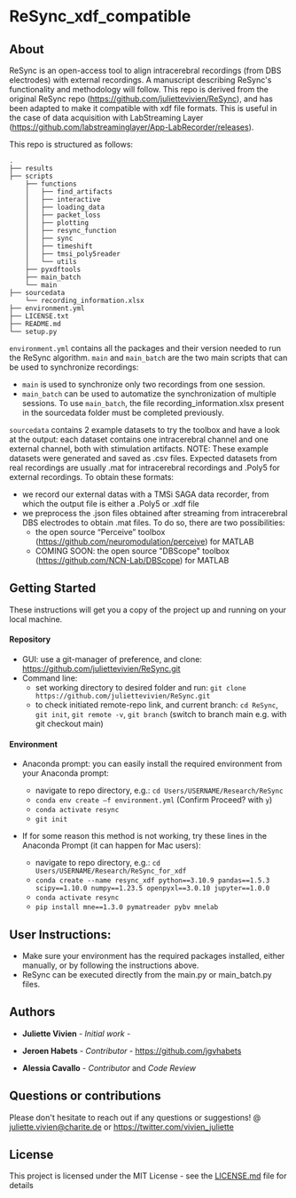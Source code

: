 # ReSync_xdf_compatible

## About
ReSync is an open-access tool to align intracerebral recordings (from DBS electrodes) with external recordings. A manuscript describing ReSync's functionality and methodology will follow. This repo is derived from the original ReSync repo (https://github.com/juliettevivien/ReSync), and has been adapted to make it compatible with xdf file formats. This is useful in the case of data acquisition with LabStreaming Layer (https://github.com/labstreaminglayer/App-LabRecorder/releases).

This repo is structured as follows: 

```
.
├── results
├── scripts
    ├── functions
    │   ├── find_artifacts
    │   ├── interactive
    │   ├── loading_data
    │   ├── packet_loss
    │   ├── plotting
    │   ├── resync_function
    │   ├── sync
    │   ├── timeshift
    │   ├── tmsi_poly5reader
    │   └── utils
    ├── pyxdftools
    ├── main_batch
    └── main
├── sourcedata
    └── recording_information.xlsx
├── environment.yml
├── LICENSE.txt
├── README.md
└── setup.py
```

```environment.yml``` contains all the packages and their version needed to run the ReSync algorithm.
```main``` and ```main_batch``` are the two main scripts that can be used to synchronize recordings:
* ```main``` is used to synchronize only two recordings from one session.
* ```main_batch``` can be used to automatize the synchronization of multiple sessions. To use ```main_batch```, the file recording_information.xlsx present in the sourcedata folder must be completed previously.

```sourcedata``` contains 2 example datasets to try the toolbox and have a look at the output: each dataset contains one intracerebral channel and one external channel, both with stimulation artifacts. NOTE: These example datasets were generated and saved as .csv files. Expected datasets from real recordings are usually .mat for intracerebral recordings and .Poly5 for external recordings. 
To obtain these formats:
* we record our external datas with a TMSi SAGA data recorder, from which the output file is either a .Poly5 or .xdf file
* we preprocess the .json files obtained after streaming from intracerebral DBS electrodes to obtain .mat files. To do so, there are two possibilities:
    - the open source “Perceive” toolbox (https://github.com/neuromodulation/perceive) for MATLAB
    - COMING SOON: the open source "DBScope" toolbox (https://github.com/NCN-Lab/DBScope) for MATLAB

## Getting Started

These instructions will get you a copy of the project up and running on your local machine. 

#### Repository
* GUI: use a git-manager of preference, and clone: https://github.com/juliettevivien/ReSync.git
* Command line:
    - set working directory to desired folder and run: ```git clone https://github.com/juliettevivien/ReSync.git```
    - to check initiated remote-repo link, and current branch: ```cd ReSync```, ```git init```, ```git remote -v```, ```git branch``` (switch to branch main e.g. with git checkout main)

#### Environment
* Anaconda prompt: you can easily install the required environment from your Anaconda prompt:
    - navigate to repo directory, e.g.: ```cd Users/USERNAME/Research/ReSync```
    - ```conda env create –f environment.yml``` (Confirm Proceed? with ```y```)
    - ```conda activate resync```
    - ```git init```
 
* If for some reason this method is not working, try these lines in the Anaconda Prompt (it can happen for Mac users):
    - navigate to repo directory, e.g.: ```cd Users/USERNAME/Research/ReSync_for_xdf```
    - ```conda create --name resync_xdf python==3.10.9 pandas==1.5.3 scipy==1.10.0 numpy==1.23.5 openpyxl==3.0.10 jupyter==1.0.0```
    - ```conda activate resync```
    - ```pip install mne==1.3.0 pymatreader pybv mnelab```


## User Instructions:

* Make sure your environment has the required packages installed, either manually, or by following the instructions above.
* ReSync can be executed directly from the main.py or main_batch.py files.


## Authors

* **Juliette Vivien** - *Initial work* -

* **Jeroen Habets** - *Contributor* - https://github.com/jgvhabets

* **Alessia Cavallo** - *Contributor* and *Code Review*

## Questions or contributions
Please don't hesitate to reach out if any questions or suggestions! @ juliette.vivien@charite.de  or https://twitter.com/vivien_juliette


## License

This project is licensed under the MIT License - see the [LICENSE.md](LICENSE.md) file for details

